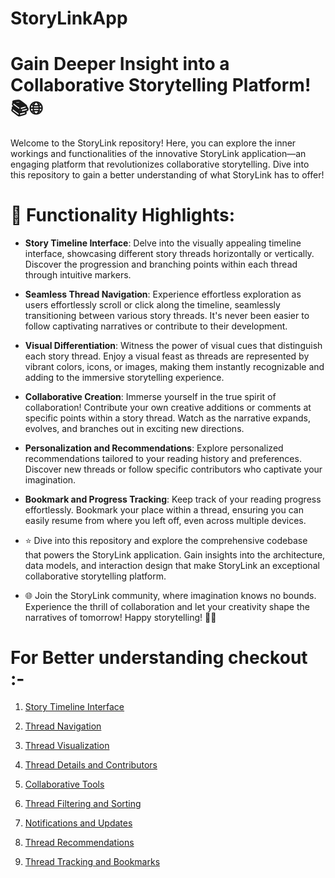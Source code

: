 # StoryLinkApp


# Gain Deeper Insight into a Collaborative Storytelling Platform! 📚🌐

 Welcome to the StoryLink repository! Here, you can explore the inner workings and functionalities of the innovative StoryLink application—an engaging platform that revolutionizes collaborative storytelling. Dive into this repository to gain a better understanding of what StoryLink has to offer!

 # 🌟 Functionality Highlights:

 - **Story Timeline Interface**: Delve into the visually appealing timeline interface, showcasing different story threads horizontally or vertically. Discover the progression and branching points within each thread through intuitive markers.
   
 - **Seamless Thread Navigation**: Experience effortless exploration as users effortlessly scroll or click along the timeline, seamlessly transitioning between various story threads. It's never been easier to follow captivating narratives or contribute to their development.
   
 - **Visual Differentiation**: Witness the power of visual cues that distinguish each story thread. Enjoy a visual feast as threads are represented by vibrant colors, icons, or images, making them instantly recognizable and adding to the immersive storytelling experience.

 - **Collaborative Creation**: Immerse yourself in the true spirit of collaboration! Contribute your own creative additions or comments at specific points within a story thread. Watch as the narrative expands, evolves, and branches out in exciting new directions.

 - **Personalization and Recommendations**: Explore personalized recommendations tailored to your reading history and preferences. Discover new threads or follow specific contributors who captivate your imagination.

 - **Bookmark and Progress Tracking**: Keep track of your reading progress effortlessly. Bookmark your place within a thread, ensuring you can easily resume from where you left off, even across multiple devices.

 - ⭐️ Dive into this repository and explore the comprehensive codebase that powers the StoryLink application. Gain insights into the architecture, data models, and interaction design that make StoryLink an exceptional collaborative storytelling platform.
 
  - 🌐 Join the StoryLink community, where imagination knows no bounds. Experience the thrill of collaboration and let your creativity shape the narratives of tomorrow! Happy storytelling! 🚀📖


# For Better understanding checkout :-

1. [Story Timeline Interface](https://github.com/StoryLinkApp/StoryLinkApp/blob/main/storyLinkApp/Story%20Timeline%20Interface.md#story-timeline-interface)
 
2. [Thread Navigation](https://github.com/StoryLinkApp/StoryLinkApp/blob/main/storyLinkApp/Thread%20Navigation.md#thread-navigation)

3. [Thread Visualization](https://github.com/StoryLinkApp/StoryLinkApp/blob/main/storyLinkApp/Thread%20Visualization.md#thread-visualization)

4. [Thread Details and Contributors](https://github.com/StoryLinkApp/StoryLinkApp/blob/main/storyLinkApp/Thread%20Details%20and%20Contributers.md#thread-details-and-contributors)

5. [Collaborative Tools](https://github.com/StoryLinkApp/StoryLinkApp/blob/main/storyLinkApp/Collaborative%20Tools.md#collaborative-tools)

6. [Thread Filtering and Sorting]()

7. [Notifications and Updates](https://github.com/StoryLinkApp/StoryLinkApp/blob/main/storyLinkApp/Notifications%20and%20updates.md#notifications-and-updates)

8. [Thread Recommendations](https://github.com/StoryLinkApp/StoryLinkApp/blob/main/storyLinkApp/Thread%20Recommendations.md#thread-recommendations)

9. [Thread Tracking and Bookmarks](https://github.com/StoryLinkApp/StoryLinkApp/blob/main/storyLinkApp/Thread%20Tracking%20and%20Bookmarks.md#thread-tracking-and-bookmarks)
 

